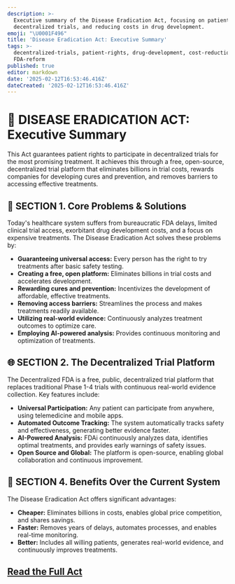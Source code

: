 ```yaml
---
description: >-
  Executive summary of the Disease Eradication Act, focusing on patient rights,
  decentralized trials, and reducing costs in drug development.
emoji: "\U0001F496"
title: 'Disease Eradication Act: Executive Summary'
tags: >-
  decentralized-trials, patient-rights, drug-development, cost-reduction,
  FDA-reform
published: true
editor: markdown
date: '2025-02-12T16:53:46.416Z'
dateCreated: '2025-02-12T16:53:46.416Z'
---
```

# 💖 DISEASE ERADICATION ACT: Executive Summary

This Act guarantees patient rights to participate in decentralized trials for the most promising treatment. It achieves
this through a free, open-source, decentralized trial platform that eliminates billions in trial costs, rewards
companies for developing cures and prevention, and removes barriers to accessing effective treatments.

## 📜 SECTION 1. Core Problems & Solutions

Today's healthcare system suffers from bureaucratic FDA delays, limited clinical trial access, exorbitant drug
development costs, and a focus on expensive treatments. The Disease Eradication Act solves these problems by:

* **Guaranteeing universal access:** Every person has the right to try treatments after basic safety testing.
* **Creating a free, open platform:** Eliminates billions in trial costs and accelerates development.
* **Rewarding cures and prevention:** Incentivizes the development of affordable, effective treatments.
* **Removing access barriers:** Streamlines the process and makes treatments readily available.
* **Utilizing real-world evidence:**  Continuously analyzes treatment outcomes to optimize care.
* **Employing AI-powered analysis:**  Provides continuous monitoring and optimization of treatments.

## 🌐 SECTION 2. The Decentralized Trial Platform

The Decentralized FDA is a free, public, decentralized trial platform that replaces traditional Phase 1-4 trials with
continuous real-world evidence collection. Key features include:

* **Universal Participation:**  Any patient can participate from anywhere, using telemedicine and mobile apps.
* **Automated Outcome Tracking:**  The system automatically tracks safety and effectiveness, generating better evidence
  faster.
* **AI-Powered Analysis:**  FDAi continuously analyzes data, identifies optimal treatments, and provides early warnings
  of safety issues.
* **Open Source and Global:**  The platform is open-source, enabling global collaboration and continuous improvement.



## 🌟 SECTION 4. Benefits Over the Current System

The Disease Eradication Act offers significant advantages:

* **Cheaper:** Eliminates billions in costs, enables global price competition, and shares savings.
* **Faster:** Removes years of delays, automates processes, and enables real-time monitoring.
* **Better:** Includes all willing patients, generates real-world evidence, and continuously improves treatments.

## [Read the Full Act](/docs/disease-eradication-act)


